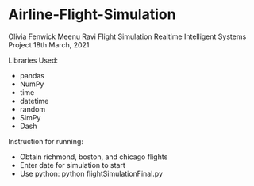 # Airline-Flight-Simulation
Olivia Fenwick
Meenu Ravi
Flight Simulation Realtime Intelligent Systems Project
18th March, 2021

Libraries Used:
- pandas
- NumPy
- time
- datetime
- random
- SimPy
- Dash

Instruction for running:
- Obtain richmond, boston, and chicago flights
- Enter date for simulation to start
- Use python: python flightSimulationFinal.py
